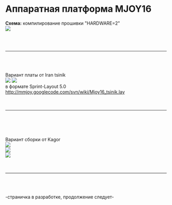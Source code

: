 # Аппаратная платформа MJOY16 #


**Схема:**
компилирование прошивки "HARDWARE=2"<br>
<img src='http://mmjoy.googlecode.com/svn/wiki/Mjoy16_2005.png' />

<br>
<br>
<hr><br>
<br>
<br>
Вариант платы от Iran tsinik<br>
<img src='http://mmjoy.googlecode.com/svn/wiki/Mjoy16_tsinik.png' />
<img src='http://mmjoy.googlecode.com/svn/wiki/Mjoy16_tsinik2.png' /><br>
в формате Sprint-Layout 5.0 <a href='http://mmjoy.googlecode.com/svn/wiki/Mjoy16_tsinik.lay'>http://mmjoy.googlecode.com/svn/wiki/Mjoy16_tsinik.lay</a><br>
<br>
<br>
<hr><br>
<br>
<br>
<br>
Вариант сборки от Kagor<br>
<img src='https://mmjoy.googlecode.com/svn/wiki/Mjoy16_Kagor_top.jpg' /><br>
<img src='https://mmjoy.googlecode.com/svn/wiki/Mjoy16_Kagor_disasm.jpg' /><br>
<img src='https://mmjoy.googlecode.com/svn/wiki/Mjoy16_Kagor_bot.jpg' /><br>

<br>
<br>
<hr><br>
<br>
<br>
-страничка в разработке, продолжение следует-